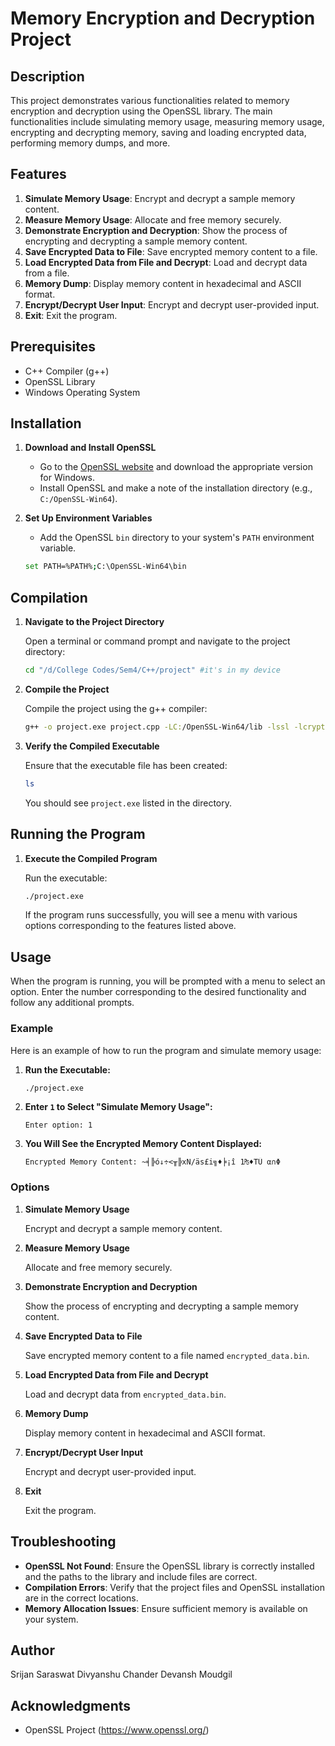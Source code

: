 # Memory Encryption and Decryption Project

## Description

This project demonstrates various functionalities related to memory encryption and decryption using the OpenSSL library. The main functionalities include simulating memory usage, measuring memory usage, encrypting and decrypting memory, saving and loading encrypted data, performing memory dumps, and more.

## Features

1. **Simulate Memory Usage**: Encrypt and decrypt a sample memory content.
2. **Measure Memory Usage**: Allocate and free memory securely.
3. **Demonstrate Encryption and Decryption**: Show the process of encrypting and decrypting a sample memory content.
4. **Save Encrypted Data to File**: Save encrypted memory content to a file.
5. **Load Encrypted Data from File and Decrypt**: Load and decrypt data from a file.
6. **Memory Dump**: Display memory content in hexadecimal and ASCII format.
7. **Encrypt/Decrypt User Input**: Encrypt and decrypt user-provided input.
8. **Exit**: Exit the program.

## Prerequisites

- C++ Compiler (g++)
- OpenSSL Library
- Windows Operating System

## Installation

1. **Download and Install OpenSSL**

   - Go to the [OpenSSL website](https://www.openssl.org/) and download the appropriate version for Windows.
   - Install OpenSSL and make a note of the installation directory (e.g., `C:/OpenSSL-Win64`).

2. **Set Up Environment Variables**

   - Add the OpenSSL `bin` directory to your system's `PATH` environment variable.

   ```sh
   set PATH=%PATH%;C:\OpenSSL-Win64\bin
   ```

## Compilation

1. **Navigate to the Project Directory**

   Open a terminal or command prompt and navigate to the project directory:

   ```sh
   cd "/d/College Codes/Sem4/C++/project" #it's in my device
   ```

2. **Compile the Project**

   Compile the project using the g++ compiler:

   ```sh
   g++ -o project.exe project.cpp -LC:/OpenSSL-Win64/lib -lssl -lcrypto -IC:/OpenSSL-Win64/include
   ```

3. **Verify the Compiled Executable**

   Ensure that the executable file has been created:

   ```sh
   ls
   ```

   You should see `project.exe` listed in the directory.

## Running the Program

1. **Execute the Compiled Program**

   Run the executable:

   ```sh
   ./project.exe
   ```

   If the program runs successfully, you will see a menu with various options corresponding to the features listed above.

## Usage

When the program is running, you will be prompted with a menu to select an option. Enter the number corresponding to the desired functionality and follow any additional prompts.

### Example

Here is an example of how to run the program and simulate memory usage:

1. **Run the Executable:**

   ```sh
   ./project.exe
   ```

2. **Enter `1` to Select "Simulate Memory Usage":**

   ```
   Enter option: 1
   ```

3. **You Will See the Encrypted Memory Content Displayed:**

   ```
   Encrypted Memory Content: ~╡╠ó↓÷<╥╠xN/äs£i╗♦╞¡î 1₧♦TÜ α∩Φ
   ```

### Options

1. **Simulate Memory Usage**

   Encrypt and decrypt a sample memory content.

2. **Measure Memory Usage**

   Allocate and free memory securely.

3. **Demonstrate Encryption and Decryption**

   Show the process of encrypting and decrypting a sample memory content.

4. **Save Encrypted Data to File**

   Save encrypted memory content to a file named `encrypted_data.bin`.

5. **Load Encrypted Data from File and Decrypt**

   Load and decrypt data from `encrypted_data.bin`.

6. **Memory Dump**

   Display memory content in hexadecimal and ASCII format.

7. **Encrypt/Decrypt User Input**

   Encrypt and decrypt user-provided input.

8. **Exit**

   Exit the program.

## Troubleshooting

- **OpenSSL Not Found**: Ensure the OpenSSL library is correctly installed and the paths to the library and include files are correct.
- **Compilation Errors**: Verify that the project files and OpenSSL installation are in the correct locations.
- **Memory Allocation Issues**: Ensure sufficient memory is available on your system.



## Author

Srijan Saraswat
Divyanshu Chander
Devansh Moudgil
## Acknowledgments

- OpenSSL Project (https://www.openssl.org/)
